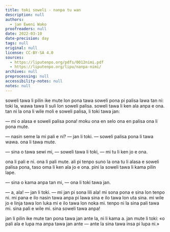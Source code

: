 ```yaml
---
title: toki soweli - nanpa tu wan
description: null
authors:
  - jan Eweni Wako
proofreaders: null
date: 2022-03-10
date-precision: day
tags: null
original: null
license: CC-BY-SA 4.0
sources:
  - https://liputenpo.org/pdfs/0012nimi.pdf
  - https://liputenpo.org/lipu/nanpa-nimi/
archives: null
preprocessing: null
accessibility-notes: null
notes: null
---
```


soweli tawa li pilin ike mute lon pona tawa soweli pona pi palisa lawa tan ni: toki la, wawa tawa li suli lon soweli palisa. soweli tawa li ken ala anpa e ona. tan ni la ona li wile moli e soweli palisa, li toki tawa jan:

— mi o alasa e soweli palisa pona! moku ona en selo ona en palisa ona li pona mute.

— nasin seme la mi pali e ni? — jan li toki. — soweli palisa pona li tawa wawa. ona li tawa mute.

— sina o tawa sewi mi, — soweli tawa li toki, — mi tu li ken jo e ona.

ona li pali e ni. ona li pali mute. ali pi tenpo suno la ona tu li alasa e soweli palisa pona, taso oma li ken ala jo e ona. pini la soweli tawa li kama pilin lape.

— sina o kama anpa tan mi, — ona li toki tawa jan.

— a, ala! — jan li toki. — mi jan pi sona lili ala! mi sona pona e sina lon tenpo ni. mi pana e ilo nasin tawa anpa pi lawa sina e ilo tawa lon uta sina. mi wile jo e linja tawa lon luka mi e ilo tawa lon noka mi. tenpo ni la sina pali tawa mi. sina pali e wile mi. sina soweli tawa anpa!

jan li pilin ike mute tan pona tawa jan ante la, ni li kama a. jan mute li toki: «o pali ala e lupa ma anpa tawa jan ante — ante la sina tawa insa pi lupa ni.»